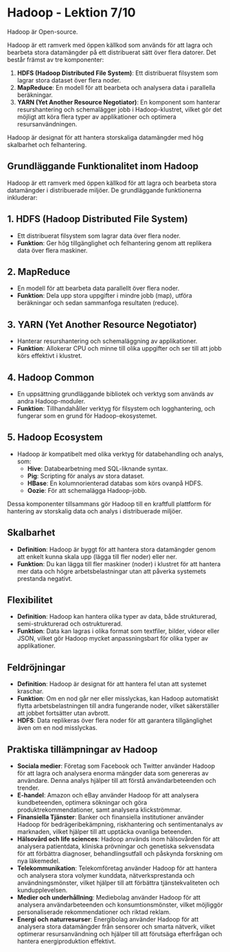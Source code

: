 # Hadoop - Lektion 7/10

Hadoop är Open-source.

Hadoop är ett ramverk med öppen källkod som används för att lagra och bearbeta stora datamängder på ett distribuerat sätt över flera datorer. Det består främst av tre komponenter:

1. **HDFS (Hadoop Distributed File System)**: Ett distribuerat filsystem som lagrar stora dataset över flera noder.
2. **MapReduce**: En modell för att bearbeta och analysera data i parallella beräkningar.
3. **YARN (Yet Another Resource Negotiator)**: En komponent som hanterar resurshantering och schemalägger jobb i Hadoop-klustret, vilket gör det möjligt att köra flera typer av applikationer och optimera resursanvändningen.

Hadoop är designat för att hantera storskaliga datamängder med hög skalbarhet och felhantering.

## Grundläggande Funktionalitet inom Hadoop

Hadoop är ett ramverk med öppen källkod för att lagra och bearbeta stora datamängder i distribuerade miljöer. De grundläggande funktionerna inkluderar:

## 1. HDFS (Hadoop Distributed File System)
- Ett distribuerat filsystem som lagrar data över flera noder.
- **Funktion**: Ger hög tillgänglighet och felhantering genom att replikera data över flera maskiner.

## 2. MapReduce
- En modell för att bearbeta data parallellt över flera noder.
- **Funktion**: Dela upp stora uppgifter i mindre jobb (map), utföra beräkningar och sedan sammanfoga resultaten (reduce).

## 3. YARN (Yet Another Resource Negotiator)
- Hanterar resurshantering och schemaläggning av applikationer.
- **Funktion**: Allokerar CPU och minne till olika uppgifter och ser till att jobb körs effektivt i klustret.

## 4. Hadoop Common
- En uppsättning grundläggande bibliotek och verktyg som används av andra Hadoop-moduler.
- **Funktion**: Tillhandahåller verktyg för filsystem och logghantering, och fungerar som en grund för Hadoop-ekosystemet.

## 5. Hadoop Ecosystem
- Hadoop är kompatibelt med olika verktyg för databehandling och analys, som:
  - **Hive**: Databearbetning med SQL-liknande syntax.
  - **Pig**: Scripting för analys av stora dataset.
  - **HBase**: En kolumnorienterad databas som körs ovanpå HDFS.
  - **Oozie**: För att schemalägga Hadoop-jobb.

Dessa komponenter tillsammans gör Hadoop till en kraftfull plattform för hantering av storskalig data och analys i distribuerade miljöer.


## Skalbarhet
- **Definition**: Hadoop är byggt för att hantera stora datamängder genom att enkelt kunna skala upp (lägga till fler noder) eller ner.
- **Funktion**: Du kan lägga till fler maskiner (noder) i klustret för att hantera mer data och högre arbetsbelastningar utan att påverka systemets prestanda negativt.

## Flexibilitet
- **Definition**: Hadoop kan hantera olika typer av data, både strukturerad, semi-strukturerad och ostrukturerad.
- **Funktion**: Data kan lagras i olika format som textfiler, bilder, videor eller JSON, vilket gör Hadoop mycket anpassningsbart för olika typer av applikationer.

## Feldröjningar
- **Definition**: Hadoop är designat för att hantera fel utan att systemet kraschar.
- **Funktion**: Om en nod går ner eller misslyckas, kan Hadoop automatiskt flytta arbetsbelastningen till andra fungerande noder, vilket säkerställer att jobbet fortsätter utan avbrott.
- **HDFS**: Data replikeras över flera noder för att garantera tillgänglighet även om en nod misslyckas.

## Praktiska tillämpningar av Hadoop

- **Sociala medier**: Företag som Facebook och Twitter använder Hadoop för att lagra och analysera enorma mängder data som genereras av användare. Denna analys hjälper till att förstå användarbeteenden och trender.
- **E-handel**: Amazon och eBay använder Hadoop för att analysera kundbeteenden, optimera sökningar och göra produktrekommendationer, samt analysera klickströmmar.
- **Finansiella Tjänster**: Banker och finansiella institutioner använder Hadoop för bedrägeribekämpning, riskhantering och sentimentanalys av marknaden, vilket hjälper till att upptäcka ovanliga beteenden.
- **Hälsovård och life sciences**: Hadoop används inom hälsovården för att analysera patientdata, kliniska prövningar och genetiska sekvensdata för att förbättra diagnoser, behandlingsutfall och påskynda forskning om nya läkemedel.
- **Telekommunikation**: Telekomföretag använder Hadoop för att hantera och analysera stora volymer kunddata, nätverksprestanda och användningsmönster, vilket hjälper till att förbättra tjänstekvaliteten och kundupplevelsen.
- **Medier och underhållning**: Mediebolag använder Hadoop för att analysera användarbeteenden och konsumtionsmönster, vilket möjliggör personaliserade rekommendationer och riktad reklam.
- **Energi och naturresurser**: Energibolag använder Hadoop för att analysera stora datamängder från sensorer och smarta nätverk, vilket optimerar resursanvändning och hjälper till att förutsäga efterfrågan och hantera energiproduktion effektivt.
